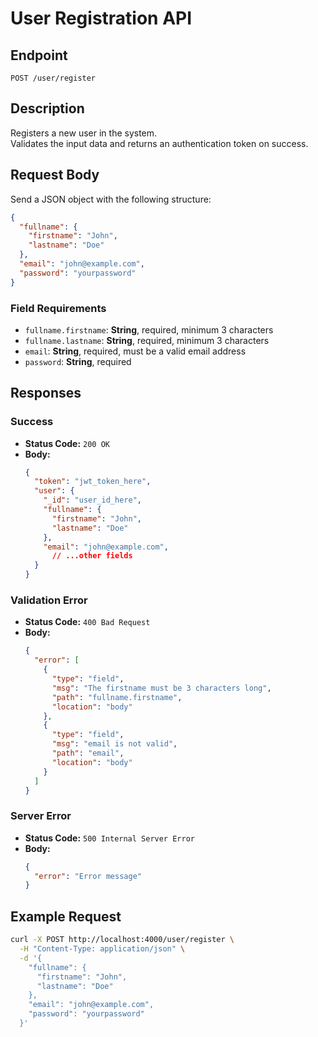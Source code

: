# User Registration API

## Endpoint

`POST /user/register`

## Description

Registers a new user in the system.  
Validates the input data and returns an authentication token on success.

## Request Body

Send a JSON object with the following structure:

```json
{
  "fullname": {
    "firstname": "John",
    "lastname": "Doe"
  },
  "email": "john@example.com",
  "password": "yourpassword"
}
```

### Field Requirements

- `fullname.firstname`: **String**, required, minimum 3 characters
- `fullname.lastname`: **String**, required, minimum 3 characters
- `email`: **String**, required, must be a valid email address
- `password`: **String**, required

## Responses

### Success

- **Status Code:** `200 OK`
- **Body:**
  ```json
  {
    "token": "jwt_token_here",
    "user": {
      "_id": "user_id_here",
      "fullname": {
        "firstname": "John",
        "lastname": "Doe"
      },
      "email": "john@example.com",
        // ...other fields
    }
  }
  ```

### Validation Error

- **Status Code:** `400 Bad Request`
- **Body:**
  ```json
  {
    "error": [
      {
        "type": "field",
        "msg": "The firstname must be 3 characters long",
        "path": "fullname.firstname",
        "location": "body"
      },
      {
        "type": "field",
        "msg": "email is not valid",
        "path": "email",
        "location": "body"
      }
    ]
  }
  ```

### Server Error

- **Status Code:** `500 Internal Server Error`
- **Body:**
  ```json
  {
    "error": "Error message"
  }
  ```

## Example Request

```bash
curl -X POST http://localhost:4000/user/register \
  -H "Content-Type: application/json" \
  -d '{
    "fullname": {
      "firstname": "John",
      "lastname": "Doe"
    },
    "email": "john@example.com",
    "password": "yourpassword"
  }'
```
